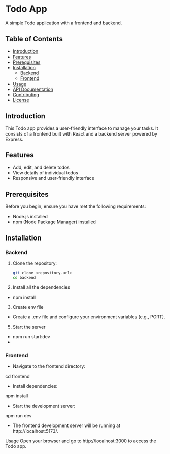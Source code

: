 # Todo App

A simple Todo application with a frontend and backend.

## Table of Contents

- [Introduction](#introduction)
- [Features](#features)
- [Prerequisites](#prerequisites)
- [Installation](#installation)
  - [Backend](#backend)
  - [Frontend](#frontend)
- [Usage](#usage)
- [API Documentation](#api-documentation)
- [Contributing](#contributing)
- [License](#license)

## Introduction

This Todo app provides a user-friendly interface to manage your tasks. It consists of a frontend built with React and a backend server powered by Express.

## Features

- Add, edit, and delete todos
- View details of individual todos
- Responsive and user-friendly interface

## Prerequisites

Before you begin, ensure you have met the following requirements:

- Node.js installed
- npm (Node Package Manager) installed

## Installation

### Backend

1. Clone the repository:

   ```bash
   git clone <repository-url>
   cd backend
   
2. Install all the dependencies
 - npm install

3. Create env file

 - Create a .env file and configure your environment variables (e.g., PORT).

5. Start the server
- npm run start:dev
- 
### Frontend
- Navigate to the frontend directory:

 cd frontend
- Install dependencies:

 npm install
 
- Start the development server:

npm run dev

- The frontend development server will be running at http://localhost:5173/.

Usage
Open your browser and go to http://localhost:3000 to access the Todo app.
